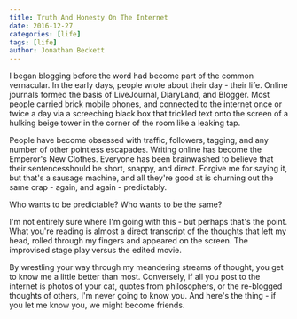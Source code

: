 ```yaml
---
title: Truth And Honesty On The Internet
date: 2016-12-27
categories: [life]
tags: [life]
author: Jonathan Beckett
---
```


I began blogging before the word had become part of the common vernacular. In the early days, people wrote about their day - their life. Online journals formed the basis of LiveJournal, DiaryLand, and Blogger. Most people carried brick mobile phones, and connected to the internet once or twice a day via a screeching black box that trickled text onto the screen of a hulking beige tower in the corner of the room like a leaking tap.

People have become obsessed with traffic, followers, tagging, and any number of other pointless escapades. Writing online has become the Emperor's New Clothes. Everyone has been brainwashed to believe that their sentencesshould be short, snappy, and direct. Forgive me for saying it, but that's a sausage machine, and all they're good at is churning out the same crap - again, and again - predictably.

Who wants to be predictable? Who wants to be the same?

I'm not entirely sure where I'm going with this - but perhaps that's the point. What you're reading is almost a direct transcript of the thoughts that left my head, rolled through my fingers and appeared on the screen. The improvised stage play versus the edited movie.

By wrestling your way through my meandering streams of thought, you get to know me a little better than most. Conversely, if all you post to the internet is photos of your cat, quotes from philosophers, or the re-blogged thoughts of others, I'm never going to know you. And here's the thing - if you let me know you, we might become friends.
